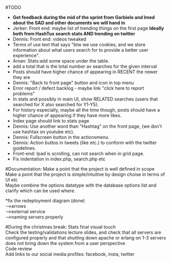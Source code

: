 #TODO

- <b>Get feedback during the mid of the sprint from Garbiele and Imed about the SAD and other documents we will hand in</b><br />
- Jerker: Front end: maybe list of trending things on the first page <b>Ideally both from HashTux search stats AND trending on twitter</b><br />
- Dennis: Front end: videos tweaked<br />
- Terms of use text that says "btw we use cookies, and we store information about what users search for to provide a better user experience".<br />
- Aman: Stats:add some space under the table.
- add a total that is the total number av searches for the given interval<br />
- Posts should have higher chance of appearing in RECENT the newer they are<br />
- Dennis: "Back to front page" button and icon in top menu<br />
- Error report / defect backlog - maybe link "click here to report problems"<br />
- In stats and possibly in main UI, show RELATED searches (users that searched for X also searched for Y1-Y5).<br />
- For history especially, maybe all the time though, posts should have a higher chance of appearing if they have more likes.<br />
- Index page should link to stats page
- Dennis: Use another word than "Hashtag" on the front page, (we don't use hashtax on youtube etc).
- Dennis: Fullscreen button in the actionsmenu. 
- Dennis: Action buttos in tweets (like etc.) to conform with the twitter guidelines. 
- Front-end: Ipad is scrolling, can not search when in grid page.
- Fix indentation in index.php, search.php etc

#Documentation:
Make a point that the project is well defined in scope<br />
Make a point that the project is simple/intuitive by design choise in terms of UI etc<br />
Maybe combine the options datatype with the database options list and clarify which can be used where.<br />

*fix the redeployment diagram (done)<br /> 
-->arrows<br /> 
-->external service<br />
-->naming servers properly <br />

#During the christmas break:
Stats final visual touch<br />
Check the testing/validations lecture slides, and check that all servers are configured properly and that shutting down apache or erlang on 1-3 servers does not bring down the system from a user perspective<br />
Code review <br/>
Add links to our social media profiles: facebook, insta, twitter<br />

